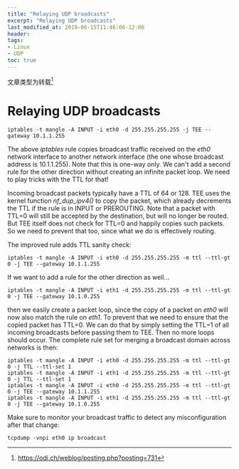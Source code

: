 ```yaml
---
title: "Relaying UDP broadcasts"
excerpt: "Relaying UDP broadcasts"
last_modified_at: 2019-06-15T11:46:06-12:00
header:
tags:
- Linux
- UDP
toc: true
---
```


文章类型为转载[^1]

[^1]: <https://odi.ch/weblog/posting.php?posting=731>

# Relaying UDP broadcasts

```shell
iptables -t mangle -A INPUT -i eth0 -d 255.255.255.255 -j TEE --gateway 10.1.1.255
```

The above *iptables* rule copies broadcast traffic received on the *eth0* network interface to another network interface (the one whose broadcast address is 10.1.1.255). Note that this is one-way only. We can't add a second rule for the other direction without creating an infinite packet loop. We need to play tricks with the TTL for that!

Incoming broadcast packets typically have a TTL of 64 or 128. TEE uses the kernel function *nf_dup_ipv4()* to copy the packet, which already decrements the TTL if the rule is in INPUT or PREROUTING. Note that a packet with TTL=0 will still be accepted by the destination, but will no longer be routed. But TEE itself does not check for TTL=0 and happily copies such packets. So we need to prevent that too, since what we do is effectively routing.

The improved rule adds TTL sanity check:

```shell
iptables -t mangle -A INPUT -i eth0 -d 255.255.255.255 -m ttl --ttl-gt 0 -j TEE --gateway 10.1.1.255
```

If we want to add a rule for the other direction as well...

```shell
iptables -t mangle -A INPUT -i eth1 -d 255.255.255.255 -m ttl --ttl-gt 0 -j TEE --gateway 10.1.0.255
```

then we easily create a packet loop, since the copy of a packet on *eth0* will now also match the rule on *eth1*. To prevent that we need to ensure that the copied packet has TTL=0. We can do that by simply setting the TTL=1 of all incoming broadcasts before passing them to TEE. Then no more loops should occur. The complete rule set for merging a broadcast domain across networks is then:

```shell
iptables -t mangle -A INPUT -i eth0 -d 255.255.255.255 -m ttl --ttl-gt 0 -j TTL --ttl-set 1
iptables -t mangle -A INPUT -i eth1 -d 255.255.255.255 -m ttl --ttl-gt 0 -j TTL --ttl-set 1
iptables -t mangle -A INPUT -i eth0 -d 255.255.255.255 -m ttl --ttl-gt 0 -j TEE --gateway 10.1.1.255
iptables -t mangle -A INPUT -i eth1 -d 255.255.255.255 -m ttl --ttl-gt 0 -j TEE --gateway 10.1.0.255
```

Make sure to monitor your broadcast traffic to detect any misconfiguration after that change:

```shell
tcpdump -vnpi eth0 ip broadcast
```




